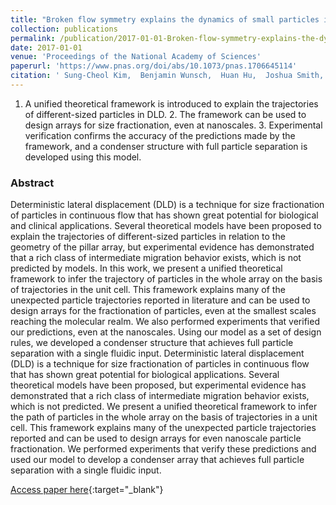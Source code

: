 ```yaml
---
title: "Broken flow symmetry explains the dynamics of small particles in deterministic lateral displacement arrays"
collection: publications
permalink: /publication/2017-01-01-Broken-flow-symmetry-explains-the-dynamics-of-small-particles-in-deterministic-lateral-displacement-arrays
date: 2017-01-01
venue: 'Proceedings of the National Academy of Sciences'
paperurl: 'https://www.pnas.org/doi/abs/10.1073/pnas.1706645114'
citation: ' Sung-Cheol Kim,  Benjamin Wunsch,  Huan Hu,  Joshua Smith,  Robert Austin,  Gustavo Stolovitzky, &quot;Broken flow symmetry explains the dynamics of small particles in deterministic lateral displacement arrays.&quot; Proceedings of the National Academy of Sciences, 2017.'
---
```

1. A unified theoretical framework is introduced to explain the trajectories of different-sized particles in DLD. 2. The framework can be used to design arrays for size fractionation, even at nanoscales. 3. Experimental verification confirms the accuracy of the predictions made by the framework, and a condenser structure with full particle separation is developed using this model.

### Abstract

Deterministic lateral displacement (DLD) is a technique for size fractionation of particles in continuous flow that has shown great potential for biological and clinical applications. Several theoretical models have been proposed to explain the trajectories of different-sized particles in relation to the geometry of the pillar array, but experimental evidence has demonstrated that a rich class of intermediate migration behavior exists, which is not predicted by models. In this work, we present a unified theoretical framework to infer the trajectory of particles in the whole array on the basis of trajectories in the unit cell. This framework explains many of the unexpected particle trajectories reported in literature and can be used to design arrays for the fractionation of particles, even at the smallest scales reaching the molecular realm. We also performed experiments that verified our predictions, even at the nanoscales. Using our model as a set of design rules, we developed a condenser structure that achieves full particle separation with a single fluidic input. Deterministic lateral displacement (DLD) is a technique for size fractionation of particles in continuous flow that has shown great potential for biological applications. Several theoretical models have been proposed, but experimental evidence has demonstrated that a rich class of intermediate migration behavior exists, which is not predicted. We present a unified theoretical framework to infer the path of particles in the whole array on the basis of trajectories in a unit cell. This framework explains many of the unexpected particle trajectories reported and can be used to design arrays for even nanoscale particle fractionation. We performed experiments that verify these predictions and used our model to develop a condenser array that achieves full particle separation with a single fluidic input.

[Access paper here](https://www.pnas.org/doi/abs/10.1073/pnas.1706645114){:target="_blank"}
